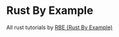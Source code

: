 # Rust By Example
All rust tutorials by [RBE (Rust By Example)](https://doc.rust-lang.org/rust-by-example/index.html)
